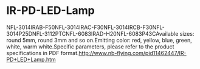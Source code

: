 IR-PD-LED-Lamp
==============

NFL-3014IRAB-F50NFL-3014IRAC-F30NFL-3014IRCB-F30NFL-3014P25DNFL-3112PTCNFL-6083IRAD-H20NFL-6083P43CAvailable sizes: round 5mm, round 3mm and so on.Emitting color: red, yellow, blue, green, white, warm white.Specific parameters, please refer to the product specifications in PDF format.http://www.nb-flying.com/pid11462447/IR-PD+LED+Lamp.htm